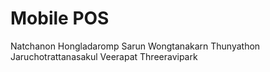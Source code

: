 Mobile POS
===
Natchanon Hongladaromp
Sarun Wongtanakarn
Thunyathon Jaruchotrattanasakul
Veerapat Threeravipark